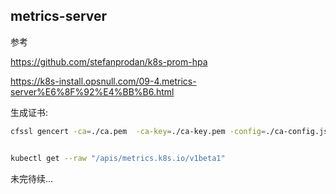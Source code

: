 ## metrics-server



参考

https://github.com/stefanprodan/k8s-prom-hpa

https://k8s-install.opsnull.com/09-4.metrics-server%E6%8F%92%E4%BB%B6.html



生成证书:

```bash
cfssl gencert -ca=./ca.pem  -ca-key=./ca-key.pem -config=./ca-config.json  -profile=kubernetes  metrics-server-csr.json | cfssljson  -bare metrics-server
```

```bash

kubectl get --raw "/apis/metrics.k8s.io/v1beta1"


```

未完待续...